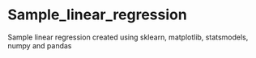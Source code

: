 # Sample_linear_regression
Sample linear regression created using sklearn, matplotlib, statsmodels, numpy and pandas

